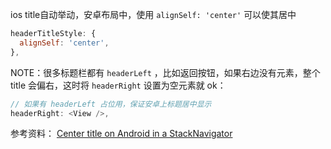 ios title自动举动，安卓布局中，使用 `alignSelf: 'center'` 可以使其居中
```js
headerTitleStyle: {
  alignSelf: 'center',
},
```

NOTE：很多标题栏都有 `headerLeft` ，比如返回按钮，如果右边没有元素，整个 title 会偏右，这时将 `headerRight` 设置为空元素就 ok：   

```js
// 如果有 headerLeft 占位用，保证安卓上标题居中显示
headerRight: <View />,
```

参考资料： [Center title on Android in a StackNavigator](https://github.com/react-navigation/react-navigation/issues/253)